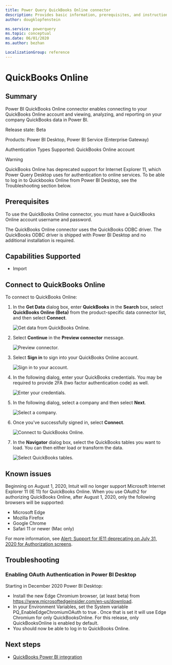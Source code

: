 ```yaml
---
title: Power Query QuickBooks Online connector
description: Provides basic information, prerequisites, and instructions on how to connect to your database, along with known issues that may affect the connection.
author: dougklopfenstein

ms.service: powerquery
ms.topic: conceptual
ms.date: 06/01/2020
ms.author: bezhan

LocalizationGroup: reference
---
```


# QuickBooks Online

## Summary

Power BI QuickBooks Online connector enables connecting to your QuickBooks Online account and viewing, analyzing, and reporting on your company QuickBooks data in Power BI.

Release state: Beta

Products: Power BI Desktop, Power BI Service (Enterprise Gateway)

Authentication Types Supported: QuickBooks Online account

>[!Warning]
> QuickBooks Online has deprecated support for Internet Explorer 11, which Power Query Desktop uses for authentication to online services. To be able to log in to Quickbooks Online from Power BI Desktop, see the Troubleshooting section below.

## Prerequisites

To use the QuickBooks Online connector, you must have a QuickBooks Online account username and password.

The QuickBooks Online connector uses the QuickBooks ODBC driver. The QuickBooks ODBC driver is shipped with Power BI Desktop and no additional installation is required.

## Capabilities Supported

* Import

## Connect to QuickBooks Online

To connect to QuickBooks Online:

1. In the **Get Data** dialog box, enter **QuickBooks** in the **Search** box, select **QuickBooks Online (Beta)** from the product-specific data connector list, and then select **Connect**.

   ![Get data from QuickBooks Online.](media/quickbooks-online/qb-get-data.png)

2. Select **Continue** in the **Preview connector** message.

   ![Preview connector.](media/quickbooks-online/qb-preview-connector.png)

3. Select **Sign in** to sign into your QuickBooks Online account.

   ![Sign in to your account.](media/quickbooks-online/qb-signin.png)

4. In the following dialog, enter your QuickBooks credentials. You may be required to provide 2FA (two factor authentication code) as well.

   ![Enter your credentials.](media/quickbooks-online/qb-intuit-signin.png)

5. In the following dialog, select a company and then select **Next**.

   ![Select a company.](media/quickbooks-online/qb-select-company.png)

6. Once you've successfully signed in, select **Connect**.

   ![Connect to QuickBooks Online.](media/quickbooks-online/qb-connect.png)

7. In the **Navigator** dialog box, select the QuickBooks tables you want to load. You can then either load or transform the data.

   ![Select QuickBooks tables.](media/quickbooks-online/qb-navigator-window.png)

## Known issues

Beginning on August 1, 2020, Intuit will no longer support Microsoft Internet Explorer 11 (IE 11) for QuickBooks Online. When you use OAuth2 for authorizing QuickBooks Online, after August 1, 2020, only the following browsers will be supported:

* Microsoft Edge
* Mozilla Firefox
* Google Chrome
* Safari 11 or newer (Mac only)

For more information, see [Alert: Support for IE11 deprecating on July 31, 2020 for Authorization screens](https://blogs.intuit.com/blog/2020/06/27/alert-support-for-ie11-deprecating-on-july-31-2020-for-authorization-screens/).

## Troubleshooting

### Enabling OAuth Authentication in Power BI Desktop

Starting in December 2020 Power BI Desktop:

* Install the new Edge Chromium browser, (at least beta) from https://www.microsoftedgeinsider.com/en-us/download.
* In your Environment Variables, set the System variable PQ_EnableEdgeChromiumOAuth to true . Once that is set it will use Edge Chromium for only QuickBooksOnline. For this release, only QuickBooksOnline is enabled by default.
* You should now be able to log in to QuickBooks Online.

## Next steps

* [QuickBooks Power BI integration](https://powerbi.microsoft.com/integrations/quickbooks-online/)
